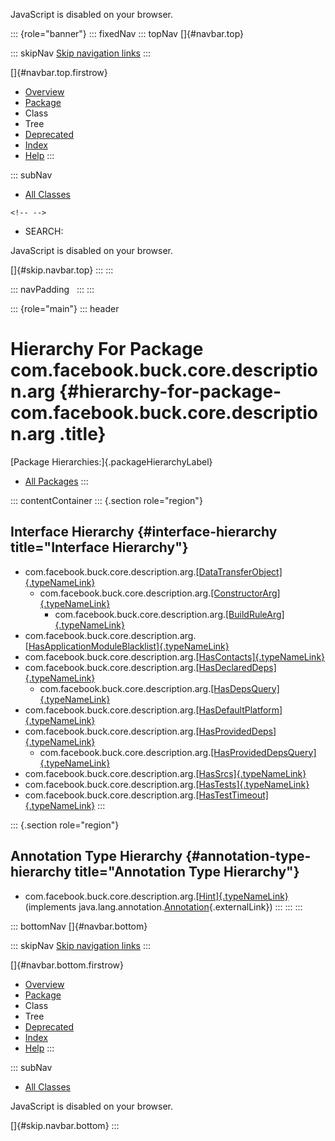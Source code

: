<div>

JavaScript is disabled on your browser.

</div>

::: {role="banner"}
::: fixedNav
::: topNav
[]{#navbar.top}

::: skipNav
[Skip navigation links](#skip.navbar.top "Skip navigation links")
:::

[]{#navbar.top.firstrow}

-   [Overview](../../../../../../index.html)
-   [Package](package-summary.html)
-   Class
-   Tree
-   [Deprecated](../../../../../../deprecated-list.html)
-   [Index](../../../../../../index-all.html)
-   [Help](../../../../../../help-doc.html)
:::

::: subNav
-   [All Classes](../../../../../../allclasses.html)

```{=html}
<!-- -->
```
-   SEARCH:

<div>

<div>

JavaScript is disabled on your browser.

</div>

</div>

[]{#skip.navbar.top}
:::
:::

::: navPadding
 
:::
:::

::: {role="main"}
::: header
# Hierarchy For Package com.facebook.buck.core.description.arg {#hierarchy-for-package-com.facebook.buck.core.description.arg .title}

[Package Hierarchies:]{.packageHierarchyLabel}

-   [All Packages](../../../../../../overview-tree.html)
:::

::: contentContainer
::: {.section role="region"}
## Interface Hierarchy {#interface-hierarchy title="Interface Hierarchy"}

-   com.facebook.buck.core.description.arg.[[DataTransferObject]{.typeNameLink}](DataTransferObject.html "interface in com.facebook.buck.core.description.arg")
    -   com.facebook.buck.core.description.arg.[[ConstructorArg]{.typeNameLink}](ConstructorArg.html "interface in com.facebook.buck.core.description.arg")
        -   com.facebook.buck.core.description.arg.[[BuildRuleArg]{.typeNameLink}](BuildRuleArg.html "interface in com.facebook.buck.core.description.arg")
-   com.facebook.buck.core.description.arg.[[HasApplicationModuleBlacklist]{.typeNameLink}](HasApplicationModuleBlacklist.html "interface in com.facebook.buck.core.description.arg")
-   com.facebook.buck.core.description.arg.[[HasContacts]{.typeNameLink}](HasContacts.html "interface in com.facebook.buck.core.description.arg")
-   com.facebook.buck.core.description.arg.[[HasDeclaredDeps]{.typeNameLink}](HasDeclaredDeps.html "interface in com.facebook.buck.core.description.arg")
    -   com.facebook.buck.core.description.arg.[[HasDepsQuery]{.typeNameLink}](HasDepsQuery.html "interface in com.facebook.buck.core.description.arg")
-   com.facebook.buck.core.description.arg.[[HasDefaultPlatform]{.typeNameLink}](HasDefaultPlatform.html "interface in com.facebook.buck.core.description.arg")
-   com.facebook.buck.core.description.arg.[[HasProvidedDeps]{.typeNameLink}](HasProvidedDeps.html "interface in com.facebook.buck.core.description.arg")
    -   com.facebook.buck.core.description.arg.[[HasProvidedDepsQuery]{.typeNameLink}](HasProvidedDepsQuery.html "interface in com.facebook.buck.core.description.arg")
-   com.facebook.buck.core.description.arg.[[HasSrcs]{.typeNameLink}](HasSrcs.html "interface in com.facebook.buck.core.description.arg")
-   com.facebook.buck.core.description.arg.[[HasTests]{.typeNameLink}](HasTests.html "interface in com.facebook.buck.core.description.arg")
-   com.facebook.buck.core.description.arg.[[HasTestTimeout]{.typeNameLink}](HasTestTimeout.html "interface in com.facebook.buck.core.description.arg")
:::

::: {.section role="region"}
## Annotation Type Hierarchy {#annotation-type-hierarchy title="Annotation Type Hierarchy"}

-   com.facebook.buck.core.description.arg.[[Hint]{.typeNameLink}](Hint.html "annotation in com.facebook.buck.core.description.arg")
    (implements
    java.lang.annotation.[Annotation](http://docs.oracle.com/javase/7/docs/api/java/lang/annotation/Annotation.html?is-external=true "class or interface in java.lang.annotation"){.externalLink})
:::
:::
:::

::: bottomNav
[]{#navbar.bottom}

::: skipNav
[Skip navigation links](#skip.navbar.bottom "Skip navigation links")
:::

[]{#navbar.bottom.firstrow}

-   [Overview](../../../../../../index.html)
-   [Package](package-summary.html)
-   Class
-   Tree
-   [Deprecated](../../../../../../deprecated-list.html)
-   [Index](../../../../../../index-all.html)
-   [Help](../../../../../../help-doc.html)
:::

::: subNav
-   [All Classes](../../../../../../allclasses.html)

<div>

<div>

JavaScript is disabled on your browser.

</div>

</div>

[]{#skip.navbar.bottom}
:::
